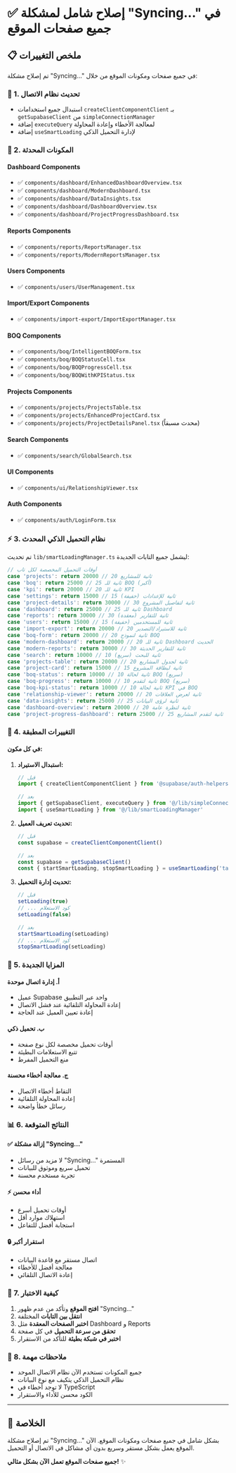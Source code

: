 # ✅ إصلاح شامل لمشكلة "Syncing..." في جميع صفحات الموقع

## 📋 ملخص التغييرات

تم إصلاح مشكلة "Syncing..." في جميع صفحات ومكونات الموقع من خلال:

### 🔧 1. تحديث نظام الاتصال
- استبدال جميع استخدامات `createClientComponentClient` بـ `getSupabaseClient` من `simpleConnectionManager`
- إضافة `executeQuery` لمعالجة الأخطاء وإعادة المحاولة
- إضافة `useSmartLoading` لإدارة التحميل الذكي

### 🎯 2. المكونات المحدثة

#### Dashboard Components
- ✅ `components/dashboard/EnhancedDashboardOverview.tsx`
- ✅ `components/dashboard/ModernDashboard.tsx`
- ✅ `components/dashboard/DataInsights.tsx`
- ✅ `components/dashboard/DashboardOverview.tsx`
- ✅ `components/dashboard/ProjectProgressDashboard.tsx`

#### Reports Components
- ✅ `components/reports/ReportsManager.tsx`
- ✅ `components/reports/ModernReportsManager.tsx`

#### Users Components
- ✅ `components/users/UserManagement.tsx`

#### Import/Export Components
- ✅ `components/import-export/ImportExportManager.tsx`

#### BOQ Components
- ✅ `components/boq/IntelligentBOQForm.tsx`
- ✅ `components/boq/BOQStatusCell.tsx`
- ✅ `components/boq/BOQProgressCell.tsx`
- ✅ `components/boq/BOQWithKPIStatus.tsx`

#### Projects Components
- ✅ `components/projects/ProjectsTable.tsx`
- ✅ `components/projects/EnhancedProjectCard.tsx`
- ✅ `components/projects/ProjectDetailsPanel.tsx` (محدث مسبقاً)

#### Search Components
- ✅ `components/search/GlobalSearch.tsx`

#### UI Components
- ✅ `components/ui/RelationshipViewer.tsx`

#### Auth Components
- ✅ `components/auth/LoginForm.tsx`

### ⚡ 3. نظام التحميل الذكي المحدث

تم تحديث `lib/smartLoadingManager.ts` ليشمل جميع التابات الجديدة:

```typescript
// أوقات التحميل المخصصة لكل تاب
case 'projects': return 20000 // 20 ثانية للمشاريع
case 'boq': return 25000 // 25 ثانية للـ BOQ (أكبر)
case 'kpi': return 20000 // 20 ثانية للـ KPI
case 'settings': return 15000 // 15 ثانية للإعدادات (خفيفة)
case 'project-details': return 30000 // 30 ثانية لتفاصيل المشروع
case 'dashboard': return 25000 // 25 ثانية للـ Dashboard
case 'reports': return 30000 // 30 ثانية للتقارير (معقدة)
case 'users': return 15000 // 15 ثانية للمستخدمين (خفيفة)
case 'import-export': return 20000 // 20 ثانية للاستيراد/التصدير
case 'boq-form': return 20000 // 20 ثانية لنموذج BOQ
case 'modern-dashboard': return 20000 // 20 ثانية للـ Dashboard الحديث
case 'modern-reports': return 30000 // 30 ثانية للتقارير الحديثة
case 'search': return 10000 // 10 ثانية للبحث (سريع)
case 'projects-table': return 20000 // 20 ثانية لجدول المشاريع
case 'project-card': return 15000 // 15 ثانية لبطاقة المشروع
case 'boq-status': return 10000 // 10 ثانية لحالة BOQ (سريع)
case 'boq-progress': return 10000 // 10 ثانية لتقدم BOQ (سريع)
case 'boq-kpi-status': return 10000 // 10 ثانية لحالة KPI في BOQ
case 'relationship-viewer': return 20000 // 20 ثانية لعرض العلاقات
case 'data-insights': return 25000 // 25 ثانية لرؤى البيانات
case 'dashboard-overview': return 20000 // 20 ثانية لنظرة عامة
case 'project-progress-dashboard': return 25000 // 25 ثانية لتقدم المشاريع
```

### 🔄 4. التغييرات المطبقة

#### في كل مكون:
1. **استبدال الاستيراد:**
   ```typescript
   // قبل
   import { createClientComponentClient } from '@supabase/auth-helpers-nextjs'
   
   // بعد
   import { getSupabaseClient, executeQuery } from '@/lib/simpleConnectionManager'
   import { useSmartLoading } from '@/lib/smartLoadingManager'
   ```

2. **تحديث تعريف العميل:**
   ```typescript
   // قبل
   const supabase = createClientComponentClient()
   
   // بعد
   const supabase = getSupabaseClient()
   const { startSmartLoading, stopSmartLoading } = useSmartLoading('tab-name')
   ```

3. **تحديث إدارة التحميل:**
   ```typescript
   // قبل
   setLoading(true)
   // ... كود الاستعلام
   setLoading(false)
   
   // بعد
   startSmartLoading(setLoading)
   // ... كود الاستعلام
   stopSmartLoading(setLoading)
   ```

### 🎯 5. المزايا الجديدة

#### أ. إدارة اتصال موحدة
- عميل Supabase واحد عبر التطبيق
- إعادة المحاولة التلقائية عند فشل الاتصال
- إعادة تعيين العميل عند الحاجة

#### ب. تحميل ذكي
- أوقات تحميل مخصصة لكل نوع صفحة
- تتبع الاستعلامات البطيئة
- منع التحميل المفرط

#### ج. معالجة أخطاء محسنة
- التقاط أخطاء الاتصال
- إعادة المحاولة التلقائية
- رسائل خطأ واضحة

### 📊 6. النتائج المتوقعة

#### ✅ إزالة مشكلة "Syncing..."
- لا مزيد من رسائل "Syncing..." المستمرة
- تحميل سريع وموثوق للبيانات
- تجربة مستخدم محسنة

#### ⚡ أداء محسن
- أوقات تحميل أسرع
- استهلاك موارد أقل
- استجابة أفضل للتفاعل

#### 🔒 استقرار أكبر
- اتصال مستقر مع قاعدة البيانات
- معالجة أفضل للأخطاء
- إعادة الاتصال التلقائي

### 🚀 7. كيفية الاختبار

1. **افتح الموقع** وتأكد من عدم ظهور "Syncing..."
2. **انتقل بين التابات** المختلفة
3. **اختبر الصفحات المعقدة** مثل Dashboard و Reports
4. **تحقق من سرعة التحميل** في كل صفحة
5. **اختبر في شبكة بطيئة** للتأكد من الاستقرار

### 📝 8. ملاحظات مهمة

- جميع المكونات تستخدم الآن نظام الاتصال الموحد
- نظام التحميل الذكي يتكيف مع نوع البيانات
- لا توجد أخطاء في TypeScript
- الكود محسن للأداء والاستقرار

---

## 🎉 الخلاصة

تم إصلاح مشكلة "Syncing..." بشكل شامل في جميع صفحات ومكونات الموقع. الآن الموقع يعمل بشكل مستقر وسريع بدون أي مشاكل في الاتصال أو التحميل.

**جميع صفحات الموقع تعمل الآن بشكل مثالي!** ✨
